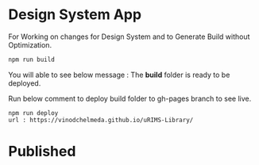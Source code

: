 # Design System App

For Working on changes for Design System and to Generate Build without Optimization.

```bash
npm run build
```

You will able to see below message :
The <b>build</b> folder is ready to be deployed.

Run below comment to deploy build folder to gh-pages branch to see live.

```
npm run deploy
url : https://vinodchelmeda.github.io/uRIMS-Library/
```

# Published
